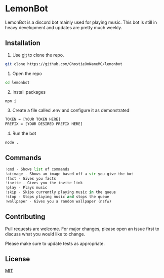 # LemonBot

LemonBot is a discord bot mainly used for playing music. This bot is still in heavy development and updates are pretty much weekly.

## Installation

1. Use [git](https://git-scm.com/) to clone the repo.

```bash
git clone https://github.com/GhostieOnNameMC/lemonbot
```

1. Open the repo
```bash
cd lemonbot
```
2. Install packages
```bash
npm i
```
3. Create a file called .env and configure it as demonstrated
```bash
TOKEN = [YOUR TOKEN HERE]
PREFIX = [YOUR DESIRED PREFIX HERE]
```
 4. Run the bot 
```bash
node .
```

## Commands

```python
!cmd - Shows list of commands
!aiimage - Shows an image based off a str you give the bot
!fact - Gives you facts
!invite - Gives you the invite link
!play - Plays music
!skip - Skips currently playing music in the queue
!stop - Stops playing music and stops the queue
!wallpaper - Gives you a random wallpaper (nsfw)
```

## Contributing
Pull requests are welcome. For major changes, please open an issue first to discuss what you would like to change.

Please make sure to update tests as appropriate.

## License
[MIT](https://github.com/GhostieOnNameMC/lemonbot/blob/main/LICENSE)